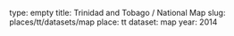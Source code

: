 type: empty
title: Trinidad and Tobago / National Map
slug: places/tt/datasets/map
place: tt
dataset: map
year: 2014
